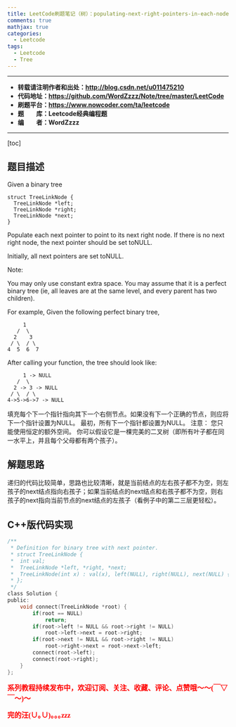 ```yaml
---
title: LeetCode刷题笔记（树）：populating-next-right-pointers-in-each-node
comments: true
mathjax: true
categories:
  - Leetcode
tags:
  - Leetcode
  - Tree
---
```


----------

- **转载请注明作者和出处：http://blog.csdn.net/u011475210**
- **代码地址：https://github.com/WordZzzz/Note/tree/master/LeetCode**
- **刷题平台：https://www.nowcoder.com/ta/leetcode**
- **题&emsp;&emsp;库：Leetcode经典编程题**
- **编&emsp;&emsp;者：WordZzzz**

----------

[toc]

## 题目描述

Given a binary tree

    struct TreeLinkNode {
      TreeLinkNode *left;
      TreeLinkNode *right;
      TreeLinkNode *next;
    }

Populate each next pointer to point to its next right node. If there is no next right node, the next pointer should be set toNULL.

Initially, all next pointers are set toNULL.

Note:

You may only use constant extra space.
You may assume that it is a perfect binary tree (ie, all leaves are at the same level, and every parent has two children).

For example,
Given the following perfect binary tree,

         1
       /  \
      2    3
     / \  / \
    4  5  6  7

After calling your function, the tree should look like:

         1 -> NULL
       /  \
      2 -> 3 -> NULL
     / \  / \
    4->5->6->7 -> NULL

填充每个下一个指针指向其下一个右侧节点。如果没有下一个正确的节点，则应将下一个指针设置为NULL。 最初，所有下一个指针都设置为NULL。 注意： 您只能使用恒定的额外空间。 你可以假设它是一棵完美的二叉树（即所有叶子都在同一水平上，并且每个父母都有两个孩子）。

## 解题思路

递归的代码比较简单，思路也比较清晰，就是当前结点的左右孩子都不为空，则左孩子的next结点指向右孩子；如果当前结点的next结点和右孩子都不为空，则右孩子的next指向当前节点的next结点的左孩子（看例子中的第二三层更轻松）。

## C++版代码实现

```c
/**
 * Definition for binary tree with next pointer.
 * struct TreeLinkNode {
 *  int val;
 *  TreeLinkNode *left, *right, *next;
 *  TreeLinkNode(int x) : val(x), left(NULL), right(NULL), next(NULL) {}
 * };
 */
class Solution {
public:
    void connect(TreeLinkNode *root) {
        if(root == NULL)
            return;
        if(root->left != NULL && root->right != NULL)
            root->left->next = root->right;
        if(root->next != NULL && root->right != NULL)
            root->right->next = root->next->left;
        connect(root->left);
        connect(root->right);
    }
};
```

**<font color="red" size=3 face="仿宋">系列教程持续发布中，欢迎订阅、关注、收藏、评论、点赞哦～～(￣▽￣～)～</font>**

**<font color="red" size=3 face="仿宋">完的汪(∪｡∪)｡｡｡zzz</font>**